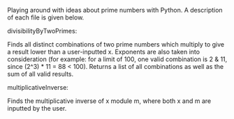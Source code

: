 Playing around with ideas about prime numbers with Python. A description of each file is given below.


divisibilityByTwoPrimes:

Finds all distinct combinations of two prime numbers which multiply to give a result lower than a user-inputted x. Exponents are also taken into consideration (for example: for a limit of 100, one valid combination is 2 & 11, since (2^3) * 11 = 88 < 100). Returns a list of all combinations as well as the sum of all valid results.


multiplicativeInverse:

Finds the multiplicative inverse of x module m, where both x and m are inputted by the user.
